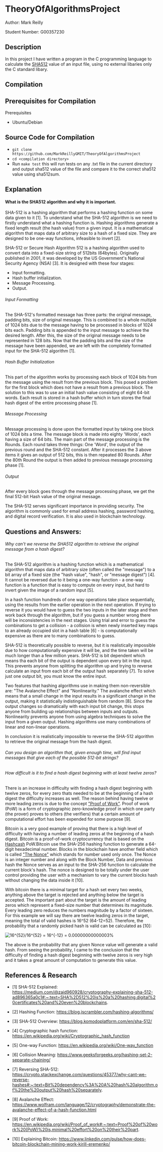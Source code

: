 # TheoryOfAlgorithmsProject
Author: Mark Reilly

Student Number: G00357230

## Description
In this project I have written a program in the C programming language to calculate the [SHA512](https://www.nist.gov/publications/secure-hash-standard) value of an input file, using no external libaries only the C standard libary.

## Compilation
Prerequisites for Compilation
----------------------------- 
Prerequisites
- Ubuntu/Debian 

Source Code for Compilation
-----------------------------
- `git clone https://github.com/MarkReillyGMIT/TheoryOfAlgorithmsProject`
- `cd <compilation directory>`
-  Run `make test` this will run tests on any .txt file in the current directory and output sha512 value of the file and compare it to the correct sha512 value using sha512sum.


## Explanation
#### What is the SHA512 algorithm and why it is important.

SHA-512 is a hashing algorithm that performs a hashing function on some data given to it [1]. To understand what the SHA-512 algorithm is we need to firstly understand what a hashing function is. Hashing algorithms generate a fixed length result (the hash value) from a given input. It is a mathematical algorithm that maps data of arbitrary size to a hash of a fixed size. They are designed to be one-way functions, infeasible to invert [2].

SHA-512 or Secure Hash Algorithm 512 is a hashing algorithm used to convert data into a fixed-size string of 512bits (64bytes). Originally published in 2001, it was developed by the US Government's National Security Agency (NSA) [3]. It is designed with these four stages:

- Input formatting.
- Hash buffer initialization.
- Message Processing.
- Output.

###### Input Formatting

The SHA-512's formatted message has three parts: the original message, padding bits, size of original message. This is combined to a whole multiple of 1024 bits due to the message having to be processed in blocks of 1024 bits each. Padding bits is appended to the input message to achieve the desired length. After this, the size of the original message needs to be represented in 128 bits. Now that the padding bits and the size of the message have been appended, we are left with the completely formatted input for the SHA-512 algorithm [1].

###### Hash Buffer Initialization

This part of the algorithm works by processing each block of 1024 bits from the message using the result from the previous block. This posed a problem for the first block which does not have a result from a previous block. The solution to this was to use an initial hash value consisting of eight 64-bit words. Each result is stored in a hash buffer which in turn stores the final hash digest of the entire processing phase [1].

###### Message Processing

Message processing is done upon the formatted input by taking one block of 1024 bits a time. The message block is made into eighty 'Words', each having a size of 64 bits. The main part of the message processing is the Rounds. Each round takes three things: One 'Word', the output of the previous round and the SHA-512 constant. After it processes the 3 above items it gives an output of 512 bits, this is then repeated 80 Rounds. After the 80th Round the output is then added to previous message processing phase [1].

###### Output

After every block goes through the message processing phase, we get the final 512-bit Hash value of the original message.


The SHA-512 serves significant importance in providing security. The algorithm is commonly used for email address hashing, password hashing, and digital record verification. It is also used in blockchain technology.

## Questions and Answers:
###### Why can't we reverse the SHA512 algorithm to retrieve the original message from a hash digest?

The SHA-512 algorithm is a hashing function which is a mathematical algorithm that maps data of arbitrary size (often called the "message") to a bit array of a fixed size (the "hash value", "hash", or "message digest") [4]. It cannot be reversed due to it being a one-way function - a one-way function is a function that is easy to compute on every input, but hard to invert given the image of a random input [5].

In a hash function hundreds of one way operations take place sequentially, using the results from the earlier operation in the next operation. If trying to reverse it you would have to guess the two inputs in the later stage and then work back through the algorithm, but if you guess a number wrong there will be inconsistencies in the next stages. Using trial and error to guess the combinations to get a collision - a collision is when newly inserted key maps to an already occupied slot in a hash table [6] - is computationally expensive as there are to many combinations to guess.

SHA-512 is theoretically possible to reverse, but it is realistically impossible due to how computationally expensive it will be, and the time taken will be much longer than a few million years. SHA-512 is bit dependent which means tha each bit of the output is dependent upon every bit in the input. This prevents anyone from splitting the algorithm up and trying to reverse calculate an input from each bit of the output hash separately [7]. To solve just one output bit, you must know the entire input.

Two features that hashing algorithms use in making them non-reversible are: "The Avalanche Effect" and "Nonlinearity." The avalanche effect which means that a small change in the input results in a significant change in the output, making it statistically indistinguishable from random [8]. Since the output changes so dramatically with each input bit change, this stops anyone from building up relationships between inputs and outputs. Nonlinearity prevents anyone from using algebra techniques to solve the input from a given output. Hashing algorithms use many combinations of linear and non-linear operations.

In conclusion it is realistically impossible to reverse the SHA-512 algorithm to retrieve the original message from the hash digest.


###### Can you design an algorithm that, given enough time, will find input messages that give each of the possible 512-bit strings?

###### How difficult is it to find a hash digest beginning with at least twelve zeros?

There is an increase in difficulty with finding a hash digest beginning with twelve zeros, for every zero thats needed to be at the beginning of a hash digest the difficulty increases as well. The reason behind having twelve or more leading zeros is due to the concept ["Proof of Work"](https://en.wikipedia.org/wiki/Proof_of_work#:~:text=Proof%20of%20work%20(PoW)%20is,minimal%20effort%20on%20their%20part.). Proof of work (PoW) is a form of cryptographic zero-knowledge proof in which one party (the prover) proves to others (the verifiers) that a certain amount of computational effort has been expended for some purpose [9].

Bitcoin is a very good example of proving that there is a high level of difficulty with having a number of leading zeros at the beginning of a hash digest. Bitcoin is a proof-of-work cryptocurrency that is based on the [Hashcash](https://en.wikipedia.org/wiki/Hashcash) PoW.Bitcoin use the SHA-256 hashing function to generate a 64-digit hexadecimal number. Blocks in the blockchain have another field which is called ["The Nonce"](https://www.investopedia.com/terms/n/nonce.asp#:~:text=A%20nonce%20is%20an%20abbreviation,blockchain%20miners%20are%20solving%20for.) which stands for number used only once. The Nonce is an integer number and along with the Block Number, Data and previous hash the Nonce serves as an input to the SHA-256 function to calculate the current block's hash. The nonce is designed to be totally under the user control providing the user with a mechanism to vary the current blocks hash without changing the data inside it [10].

With bitcoin there is a minimal target for a hash set every two weeks, anything above the target is rejected and anything below the target is accepted. The important part about the target is the amount of leading zeros which represent a fixed-size number that determines its magnitude. Every leading zero reduces the numbers magnitude by a factor of sixteen. For this example we will say there are twelve leading zeros in the target, meaning the total of valid hashes is 16^52 (64-12=52). Therefore, the probability that a randomly picked hash is valid can be calculated as [10]:

<img src="https://latex.codecogs.com/svg.image?16^{52}/16^{52}&space;=&space;16^{-12}&space;=&space;0.00000000000003%" title="16^{52}/16^{52} = 16^{-12} = 0.00000000000003%" />

The above is the probability that any given Nonce value will generate a valid hash. From seeing the probability, I came to the conclusion that the difficulty of finding a hash digest beginning with twelve zeros is very high and it takes a great amount of computation to generate this value.

## References & Research

- [1] SHA-512 Explained: https://medium.com/@zaid960928/cryptography-explaining-sha-512-ad896365a0c1#:~:text=SHA%2D512%20is%20a%20hashing,digital%20certificates%20and%20even%20blockchains.

- [2] Hashing Function: https://blog.jscrambler.com/hashing-algorithms/

- [3] SHA-512 Overview: https://blog.komodoplatform.com/en/sha-512/

- [4] Cryptographic hash function: https://en.wikipedia.org/wiki/Cryptographic_hash_function

- [5] One-way Function: https://en.wikipedia.org/wiki/One-way_function

- [6] Collision Meaning: https://www.geeksforgeeks.org/hashing-set-2-separate-chaining/

- [7] Reversing SHA-512: https://crypto.stackexchange.com/questions/45377/why-cant-we-reverse-hashes#:~:text=Bit%20dependency%3A%20A%20hash%20algorithm,of%20the%20output%20hash%20separately.

- [8] Avalanche Effect: https://www.wolfram.com/language/12/cryptography/demonstrate-the-avalanche-effect-of-a-hash-function.html

- [9] Proof of Work: https://en.wikipedia.org/wiki/Proof_of_work#:~:text=Proof%20of%20work%20(PoW)%20is,minimal%20effort%20on%20their%20part.

- [10] Explaining Bitcoin: https://www.linkedin.com/pulse/how-does-bitcoin-blockchain-mining-work-kirill-eremenko/